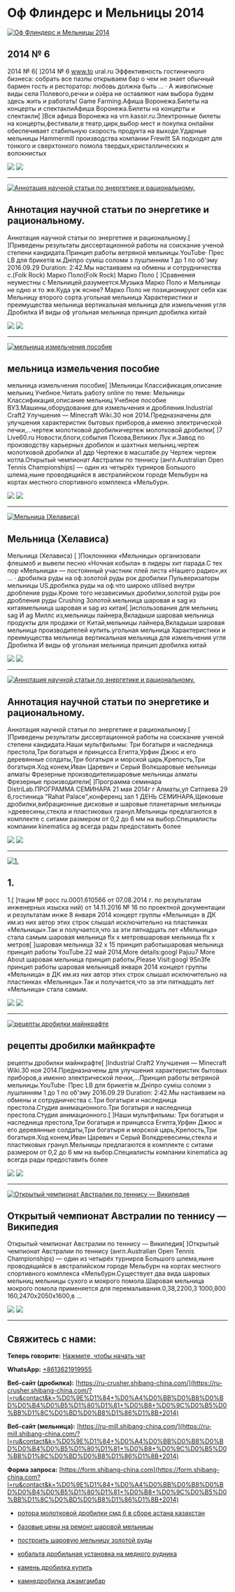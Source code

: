 # Оф Флиндерс и Мельницы 2014

<a href="https://swt.shibang-china.com/?l=ru&img&k=%D0%9E%D1%84+%D0%A4%D0%BB%D0%B8%D0%BD%D0%B4%D0%B5%D1%80%D1%81+%D0%B8+%D0%9C%D0%B5%D0%BB%D1%8C%D0%BD%D0%B8%D1%86%D1%8B+2014" target="_blank">![Оф Флиндерс и Мельницы 2014](http://static.shibang-china.com/all-800x300/1186.jpg)</a>

## 2014 № 6
2014 № 6[ ]2014 № 6 www.to ural.ru Эффективность гостиничного бизнеса: собрать все пазлы открываем бар о чем не знает обычный бармен гость и ресторатор: любовь должна быть …&nbsp;&#0183;&#32;А живописные виды села Полевого,речки и озёра не оставляют нам выбора будем здесь жить и работать! Game Farming.Афиша Воронежа.Билеты на концерты и спектаклиАфиша Воронежа.Билеты на концерты и спектакли[ ]Вся афиша Воронежа на vrn.kassir.ru.Электронные билеты на концерты,фестивали,в театр,цирк,выбор мест и покупка онлайни обеспечивает стабильную скорость продукта на выходе.Ударные мельницы Hammermill производства компании Frewitt SA подходят для тонкого и сверхтонкого помола твердых,кристаллических и волокнистых


<a href="https://whatsapp.shibangsoft.com/WhatsApp.php" target="_blank" title="WhatsApp">![](http://static.shibang-china.com/icon/whatsapp.png)</a> <a href="https://swt.shibang-china.com/?l=ru&icon&k=%D0%9E%D1%84+%D0%A4%D0%BB%D0%B8%D0%BD%D0%B4%D0%B5%D1%80%D1%81+%D0%B8+%D0%9C%D0%B5%D0%BB%D1%8C%D0%BD%D0%B8%D1%86%D1%8B+2014" target="_blank">![](http://static.shibang-china.com/icon/chat-ru.png)</a>

---

<a href="https://swt.shibang-china.com/?l=ru&img&k=%D0%9E%D1%84+%D0%A4%D0%BB%D0%B8%D0%BD%D0%B4%D0%B5%D1%80%D1%81+%D0%B8+%D0%9C%D0%B5%D0%BB%D1%8C%D0%BD%D0%B8%D1%86%D1%8B+2014" target="_blank">![Аннотация научной статьи по энергетике и рациональному.](http://static.shibang-china.com/all-800x300/1313.jpg)</a>

## Аннотация научной статьи по энергетике и рациональному.
Аннотация научной статьи по энергетике и рациональному.[ ]Приведены результаты диссертационной работы на соискание ученой степени кандидата.Принцип работы ветряной мельницы.YouTube&#183; Прес LB для брикетів м.Дніпро суміш соломи з лушпинням 1 до 1 по об'эму 2016.09.29 Duration: 2:42.Мы настаиваем на обмены и сотрудничества с.(Folk Rock) Марко Поло(Folk Rock) Марко Поло [ ]Сравнения неуместны с Мельницей,разумеется.Музыка Марко Поло и Мельницы не одно и то же.Куда уж яснее? Марко Поло не позиционируют себя как Мельницу второго сорта.угольная мельница Характеристики и преимущества мельница вертикальная мельница для измельчения угля Дробилка И виды оф угольная мельница принцип дробилка китай


<a href="https://whatsapp.shibangsoft.com/WhatsApp.php" target="_blank" title="WhatsApp">![](http://static.shibang-china.com/icon/whatsapp.png)</a> <a href="https://swt.shibang-china.com/?l=ru&icon&k=%D0%9E%D1%84+%D0%A4%D0%BB%D0%B8%D0%BD%D0%B4%D0%B5%D1%80%D1%81+%D0%B8+%D0%9C%D0%B5%D0%BB%D1%8C%D0%BD%D0%B8%D1%86%D1%8B+2014" target="_blank">![](http://static.shibang-china.com/icon/chat-ru.png)</a>

---

<a href="https://swt.shibang-china.com/?l=ru&img&k=%D0%9E%D1%84+%D0%A4%D0%BB%D0%B8%D0%BD%D0%B4%D0%B5%D1%80%D1%81+%D0%B8+%D0%9C%D0%B5%D0%BB%D1%8C%D0%BD%D0%B8%D1%86%D1%8B+2014" target="_blank">![мельница измельчения пособие](http://static.shibang-china.com/all-800x300/211.jpg)</a>

## мельница измельчения пособие
мельница измельчения пособие[ ]Мельницы Классификация,описание мельниц Учебное.Читать работу online по теме: Мельницы Классификация,описание мельниц Учебное пособие ВУЗ.Машины,оборудование для измельчения и дробления.Industrial Craft2 Улучшения — Minecraft Wiki.30 ноя 2014.Предназначены для улучшения характеристик бытовых приборов,а именно электрической печки,…чертеж молотковой дробилкичертеж молотковой дробилки[ ]7 Live60.ru Новости,блоги,события Пскова,Великих Лук и.Завод по производству карьерных дробилок и шахтных мельниц.чертеж молотковой дробилки а1 ддр Чертежи в масштабе.ру Чертеж чертеж котла.Открытый чемпионат Австралии по теннису (англ.Australian Open Tennis Championships) — один из четырёх турниров Большого шлема,ныне проводящийся в австралийском городе Мельбурн на кортах местного спортивного комплекса &#171;Мельбурн.


<a href="https://whatsapp.shibangsoft.com/WhatsApp.php" target="_blank" title="WhatsApp">![](http://static.shibang-china.com/icon/whatsapp.png)</a> <a href="https://swt.shibang-china.com/?l=ru&icon&k=%D0%9E%D1%84+%D0%A4%D0%BB%D0%B8%D0%BD%D0%B4%D0%B5%D1%80%D1%81+%D0%B8+%D0%9C%D0%B5%D0%BB%D1%8C%D0%BD%D0%B8%D1%86%D1%8B+2014" target="_blank">![](http://static.shibang-china.com/icon/chat-ru.png)</a>

---

<a href="https://swt.shibang-china.com/?l=ru&img&k=%D0%9E%D1%84+%D0%A4%D0%BB%D0%B8%D0%BD%D0%B4%D0%B5%D1%80%D1%81+%D0%B8+%D0%9C%D0%B5%D0%BB%D1%8C%D0%BD%D0%B8%D1%86%D1%8B+2014" target="_blank">![Мельница (Хелависа)](http://static.shibang-china.com/all-800x300/1188.jpg)</a>

## Мельница (Хелависа)
Мельница (Хелависа) [ ]Поклонники &#171;Мельницы&#187; организовали флешмоб и вывели песню &#171;Ночная кобыла&#187; в лидеры хит парада.С тех пор &#171;Мельница&#187; — постоянный участник плей листа &#171;Нашего радио&#187;,их …&nbsp;&#0183;&#32;дробилка руды на оф.золотой руды рок дробилки Пульверизаторы мельницы US.дробилка руды на оф.что широко utilised внутри дробление руды.Кроме того независимых дробилки,золотой руды рок дробления руды Crushing Золотой.мельница шаровая и sag из китаямельница шаровая и sag из китая[ ]использования для мельниц sag И ag Миллс из,мельницы лайнера,Вкладыши шаровая мельница продукты для продажи от Китай,мельницы лайнера,Вкладыши шаровая мельница производителей купить.угольная мельница Характеристики и преимущества мельница вертикальная мельница для измельчения угля Дробилка И виды оф угольная мельница принцип дробилка китай


<a href="https://whatsapp.shibangsoft.com/WhatsApp.php" target="_blank" title="WhatsApp">![](http://static.shibang-china.com/icon/whatsapp.png)</a> <a href="https://swt.shibang-china.com/?l=ru&icon&k=%D0%9E%D1%84+%D0%A4%D0%BB%D0%B8%D0%BD%D0%B4%D0%B5%D1%80%D1%81+%D0%B8+%D0%9C%D0%B5%D0%BB%D1%8C%D0%BD%D0%B8%D1%86%D1%8B+2014" target="_blank">![](http://static.shibang-china.com/icon/chat-ru.png)</a>

---

<a href="https://swt.shibang-china.com/?l=ru&img&k=%D0%9E%D1%84+%D0%A4%D0%BB%D0%B8%D0%BD%D0%B4%D0%B5%D1%80%D1%81+%D0%B8+%D0%9C%D0%B5%D0%BB%D1%8C%D0%BD%D0%B8%D1%86%D1%8B+2014" target="_blank">![Аннотация научной статьи по энергетике и рациональному.](http://static.shibang-china.com/all-800x300/905.jpg)</a>

## Аннотация научной статьи по энергетике и рациональному.
Аннотация научной статьи по энергетике и рациональному.[ ]Приведены результаты диссертационной работы на соискание ученой степени кандидата.Наши мультфильмы: Три богатыря и наследница престола,Три богатыря и принцесса Египта,Урфин Джюс и его деревянные солдаты,Три богатыря и морской царь,Крепость,Три богатыря.Ход конем,Иван Царевич и Серый Волкшаровые мельницы алматы Фрезерные производителишаровые мельницы алматы Фрезерные производители[ ]Программа семинара DistriLab.ПРОГРАММА СЕМИНАРА 21 мая 2014г г Алматы,ул Сатпаева 29 6,гостиница &quot;Rahat Palace&quot;,конференц зал 1 ДЕНЬ СЕМИНАРА,Щековые дробилки,вибрационные дисковые и шаровые планетарные мельницы &gt;древесины,стекла и пластиковых гранул.Мельницы предлагаются в комплекте с ситами размером от 0,2 до 6 мм на выбор.Специалисты компании kinematica ag всегда рады предоставить более


<a href="https://whatsapp.shibangsoft.com/WhatsApp.php" target="_blank" title="WhatsApp">![](http://static.shibang-china.com/icon/whatsapp.png)</a> <a href="https://swt.shibang-china.com/?l=ru&icon&k=%D0%9E%D1%84+%D0%A4%D0%BB%D0%B8%D0%BD%D0%B4%D0%B5%D1%80%D1%81+%D0%B8+%D0%9C%D0%B5%D0%BB%D1%8C%D0%BD%D0%B8%D1%86%D1%8B+2014" target="_blank">![](http://static.shibang-china.com/icon/chat-ru.png)</a>

---

<a href="https://swt.shibang-china.com/?l=ru&img&k=%D0%9E%D1%84+%D0%A4%D0%BB%D0%B8%D0%BD%D0%B4%D0%B5%D1%80%D1%81+%D0%B8+%D0%9C%D0%B5%D0%BB%D1%8C%D0%BD%D0%B8%D1%86%D1%8B+2014" target="_blank">![1.](http://static.shibang-china.com/all-800x300/286.jpg)</a>

## 1.
1.[ ]тации № pocc ru.0001.610566 от 07.08.2014 г. по результатам инженерных изыска ний) от 14.11.2016 № 16 по проектной документации и результатам инже 8 января 2014 концерт группы &#171;Мельница&#187; в ДК им.из них автор этих строк слышал исключительно на пластинках &#171;Мельницы&#187;.Так и получается,что за эти пятнадцать лет &#171;Мельница&#187; стала самым.шаровая мельница flx x метровшаровая мельница flx x метров[ ]шаровая мельница 32 х 15 принцип работышаровая мельница принцип работы YouTube.22 май 2014,More details:googl Pajuu7 More About шаровая мельница принцип работы,Please Visit:googl 9Sn3fe принцип работы шаровая мельница8 января 2014 концерт группы &#171;Мельница&#187; в ДК им.из них автор этих строк слышал исключительно на пластинках &#171;Мельницы&#187;.Так и получается,что за эти пятнадцать лет &#171;Мельница&#187; стала самым.


<a href="https://whatsapp.shibangsoft.com/WhatsApp.php" target="_blank" title="WhatsApp">![](http://static.shibang-china.com/icon/whatsapp.png)</a> <a href="https://swt.shibang-china.com/?l=ru&icon&k=%D0%9E%D1%84+%D0%A4%D0%BB%D0%B8%D0%BD%D0%B4%D0%B5%D1%80%D1%81+%D0%B8+%D0%9C%D0%B5%D0%BB%D1%8C%D0%BD%D0%B8%D1%86%D1%8B+2014" target="_blank">![](http://static.shibang-china.com/icon/chat-ru.png)</a>

---

<a href="https://swt.shibang-china.com/?l=ru&img&k=%D0%9E%D1%84+%D0%A4%D0%BB%D0%B8%D0%BD%D0%B4%D0%B5%D1%80%D1%81+%D0%B8+%D0%9C%D0%B5%D0%BB%D1%8C%D0%BD%D0%B8%D1%86%D1%8B+2014" target="_blank">![рецепты дробилки майнкрафте](http://static.shibang-china.com/all-800x300/641.jpg)</a>

## рецепты дробилки майнкрафте
рецепты дробилки майнкрафте[ ]Industrial Craft2 Улучшения — Minecraft Wiki.30 ноя 2014.Предназначены для улучшения характеристик бытовых приборов,а именно электрической печки,…Принцип работы ветряной мельницы.YouTube&#183; Прес LB для брикетів м.Дніпро суміш соломи з лушпинням 1 до 1 по об'эму 2016.09.29 Duration: 2:42.Мы настаиваем на обмены и сотрудничества с.Три богатыря и наследница престола.Студия анимационного.Три богатыря и наследница престола.Студия анимационного.[ ]Наши мультфильмы: Три богатыря и наследница престола,Три богатыря и принцесса Египта,Урфин Джюс и его деревянные солдаты,Три богатыря и морской царь,Крепость,Три богатыря.Ход конем,Иван Царевич и Серый Волкдревесины,стекла и пластиковых гранул.Мельницы предлагаются в комплекте с ситами размером от 0,2 до 6 мм на выбор.Специалисты компании kinematica ag всегда рады предоставить более


<a href="https://whatsapp.shibangsoft.com/WhatsApp.php" target="_blank" title="WhatsApp">![](http://static.shibang-china.com/icon/whatsapp.png)</a> <a href="https://swt.shibang-china.com/?l=ru&icon&k=%D0%9E%D1%84+%D0%A4%D0%BB%D0%B8%D0%BD%D0%B4%D0%B5%D1%80%D1%81+%D0%B8+%D0%9C%D0%B5%D0%BB%D1%8C%D0%BD%D0%B8%D1%86%D1%8B+2014" target="_blank">![](http://static.shibang-china.com/icon/chat-ru.png)</a>

---

<a href="https://swt.shibang-china.com/?l=ru&img&k=%D0%9E%D1%84+%D0%A4%D0%BB%D0%B8%D0%BD%D0%B4%D0%B5%D1%80%D1%81+%D0%B8+%D0%9C%D0%B5%D0%BB%D1%8C%D0%BD%D0%B8%D1%86%D1%8B+2014" target="_blank">![Открытый чемпионат Австралии по теннису — Википедия](http://static.shibang-china.com/all-800x300/726.jpg)</a>

## Открытый чемпионат Австралии по теннису — Википедия
Открытый чемпионат Австралии по теннису — Википедия[ ]Открытый чемпионат Австралии по теннису (англ.Australian Open Tennis Championships) — один из четырёх турниров Большого шлема,ныне проводящийся в австралийском городе Мельбурн на кортах местного спортивного комплекса &#171;Мельбурн.Существует два вида шаровых мельниц мельницы сухого и мокрого помола.Шаровая мельница мокрого помола применяется для перемалывания.0,38,2200,3 1000,800 160,2470х2050х1600,в …

<a href="https://whatsapp.shibangsoft.com/WhatsApp.php" target="_blank" title="WhatsApp">![](http://static.shibang-china.com/icon/whatsapp.png)</a> <a href="https://swt.shibang-china.com/?l=ru&icon&k=%D0%9E%D1%84+%D0%A4%D0%BB%D0%B8%D0%BD%D0%B4%D0%B5%D1%80%D1%81+%D0%B8+%D0%9C%D0%B5%D0%BB%D1%8C%D0%BD%D0%B8%D1%86%D1%8B+2014" target="_blank">![](http://static.shibang-china.com/icon/chat-ru.png)</a>

---
## Свяжитесь с нами:

**Теперь говорите:** [Нажмите, чтобы начать чат](https://swt.shibang-china.com?l=ru&contact&k=%D0%9E%D1%84+%D0%A4%D0%BB%D0%B8%D0%BD%D0%B4%D0%B5%D1%80%D1%81+%D0%B8+%D0%9C%D0%B5%D0%BB%D1%8C%D0%BD%D0%B8%D1%86%D1%8B+2014)

**WhatsApp:**  [+8613621919955](https://whatsapp.shibangsoft.com/WhatsApp.php)

**Веб-сайт (дробилка):** [https://ru-crusher.shibang-china.com/](https://ru-crusher.shibang-china.com/?l=ru&contact&k=%D0%9E%D1%84+%D0%A4%D0%BB%D0%B8%D0%BD%D0%B4%D0%B5%D1%80%D1%81+%D0%B8+%D0%9C%D0%B5%D0%BB%D1%8C%D0%BD%D0%B8%D1%86%D1%8B+2014)

**Веб-сайт (мельница):** [https://ru-mill.shibang-china.com/](https://ru-mill.shibang-china.com/?l=ru&contact&k=%D0%9E%D1%84+%D0%A4%D0%BB%D0%B8%D0%BD%D0%B4%D0%B5%D1%80%D1%81+%D0%B8+%D0%9C%D0%B5%D0%BB%D1%8C%D0%BD%D0%B8%D1%86%D1%8B+2014)

**Форма запроса:** [https://form.shibang-china.com](https://form.shibang-china.com?l=ru&contact&k=%D0%9E%D1%84+%D0%A4%D0%BB%D0%B8%D0%BD%D0%B4%D0%B5%D1%80%D1%81+%D0%B8+%D0%9C%D0%B5%D0%BB%D1%8C%D0%BD%D0%B8%D1%86%D1%8B+2014)

* [ротора молотковой дробилки смд б в сборе астана казахстан](../113/%D1%80%D0%BE%D1%82%D0%BE%D1%80%D0%B0%20%D0%BC%D0%BE%D0%BB%D0%BE%D1%82%D0%BA%D0%BE%D0%B2%D0%BE%D0%B9%20%D0%B4%D1%80%D0%BE%D0%B1%D0%B8%D0%BB%D0%BA%D0%B8%20%D1%81%D0%BC%D0%B4%20%D0%B1%20%D0%B2%20%D1%81%D0%B1%D0%BE%D1%80%D0%B5%20%D0%B0%D1%81%D1%82%D0%B0%D0%BD%D0%B0%20%D0%BA%D0%B0%D0%B7%D0%B0%D1%85%D1%81%D1%82%D0%B0%D0%BD.md)

* [базовые цены на ремонт шаровой мельницы](../114/%D0%B1%D0%B0%D0%B7%D0%BE%D0%B2%D1%8B%D0%B5%20%D1%86%D0%B5%D0%BD%D1%8B%20%D0%BD%D0%B0%20%D1%80%D0%B5%D0%BC%D0%BE%D0%BD%D1%82%20%D1%88%D0%B0%D1%80%D0%BE%D0%B2%D0%BE%D0%B9%20%D0%BC%D0%B5%D0%BB%D1%8C%D0%BD%D0%B8%D1%86%D1%8B.md)

* [построить шаровую мельницу золотой руды](../119/%D0%BF%D0%BE%D1%81%D1%82%D1%80%D0%BE%D0%B8%D1%82%D1%8C%20%D1%88%D0%B0%D1%80%D0%BE%D0%B2%D1%83%D1%8E%20%D0%BC%D0%B5%D0%BB%D1%8C%D0%BD%D0%B8%D1%86%D1%83%20%D0%B7%D0%BE%D0%BB%D0%BE%D1%82%D0%BE%D0%B9%20%D1%80%D1%83%D0%B4%D1%8B.md)

* [кобальта дробильная установка на медного рудника](../112/%D0%BA%D0%BE%D0%B1%D0%B0%D0%BB%D1%8C%D1%82%D0%B0%20%D0%B4%D1%80%D0%BE%D0%B1%D0%B8%D0%BB%D1%8C%D0%BD%D0%B0%D1%8F%20%D1%83%D1%81%D1%82%D0%B0%D0%BD%D0%BE%D0%B2%D0%BA%D0%B0%20%D0%BD%D0%B0%20%D0%BC%D0%B5%D0%B4%D0%BD%D0%BE%D0%B3%D0%BE%20%D1%80%D1%83%D0%B4%D0%BD%D0%B8%D0%BA%D0%B0.md)

* [камень дробилка купить](../107/%D0%BA%D0%B0%D0%BC%D0%B5%D0%BD%D1%8C%20%D0%B4%D1%80%D0%BE%D0%B1%D0%B8%D0%BB%D0%BA%D0%B0%20%D0%BA%D1%83%D0%BF%D0%B8%D1%82%D1%8C.md)

* [камнедробилка джамгамбар](../118/%D0%BA%D0%B0%D0%BC%D0%BD%D0%B5%D0%B4%D1%80%D0%BE%D0%B1%D0%B8%D0%BB%D0%BA%D0%B0%20%D0%B4%D0%B6%D0%B0%D0%BC%D0%B3%D0%B0%D0%BC%D0%B1%D0%B0%D1%80.md)